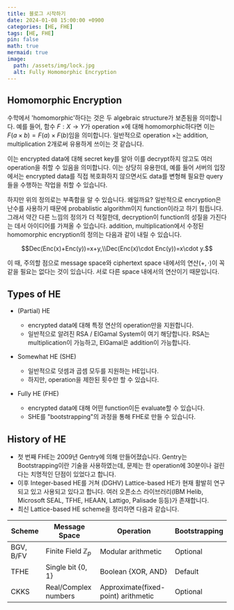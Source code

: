 ```yaml
---
title: 블로그 시작하기
date: 2024-01-08 15:00:00 +0900
categories: [HE, FHE]
tags: [HE, FHE]
pin: false
math: true
mermaid: true
image:
  path: /assets/img/lock.jpg
  alt: Fully Homomorphic Encryption
---
```


## Homomorphic Encryption
수학에서 'homomorphic'하다는 것은 두 algebraic structure가 보존됨을 의미합니다. 예를 들어, 함수 $F:X\rightarrow Y$가 operation $\times$에 대해 homomorphic하다면 이는 $F(a\times b)=F(a)\times F(b)$임을 의미합니다. 일반적으로 operation $\times$는 addition, multiplication $2$개로써 유용하게 쓰이는 것 같습니다.

이는 encrypted data에 대해 secret key를 알아 이를 decrypt하지 않고도 여러 operation을 취할 수 있음을 의미합니다. 이는 상당히 유용한데, 예를 들어 서버의 입장에서는 encrypted data를 직접 복호화하지 않으면서도 data를 변형해 필요한 query들을 수행하는 작업을 취할 수 있습니다.

하지만 위의 정의로는 부족함을 알 수 있습니다. 왜일까요? 일반적으로 encryption은 난수를 사용하기 때문에 probablistic algorithm이지 function이라고 하기 힘듭니다. 그래서 약간 다른 느낌의 정의가 더 적절한데, decryption이 function의 성질을 가진다는 데서 아이디어를 가져올 수 있습니다. addition, multiplication에서 수정된 homomorphic encryption의 정의는 다음과 같이 내릴 수 있습니다.

$$Dec(Enc(x)+Enc(y))=x+y,\\Dec(Enc(x)\cdot Enc(y))=x\cdot y.$$

이 때, 주의할 점으로 message space와 ciphertext space 내에서의 연산($+, \cdot$)이 꼭 같을 필요는 없다는 것이 있습니다. 서로 다른 space 내에서의 연산이기 때문입니다.

## Types of HE

- (Partial) HE
   - encrypted data에 대해 특정 연산의 operation만을 지원합니다.
   - 일반적으로 알려진 RSA / ElGamal System이 여기 해당합니다. RSA는 multiplication이 가능하고, ElGamal은 addition이 가능합니다.

- Somewhat HE (SHE)
  - 일반적으로 덧셈과 곱셈 모두를 지원하는 HE입니다.
  - 하지만, operation을 제한된 횟수만 할 수 있습니다.

- Fully HE (FHE)
  - encrypted data에 대해 어떤 function이든 evaluate할 수 있습니다.
  - SHE를 "bootstrapping"의 과정을 통해 FHE로 만들 수 있습니다.

## History of HE

- 첫 번째 FHE는 2009년 Gentry에 의해 만들어졌습니다. Gentry는 Bootstrapping이란 기술을 사용하였는데, 문제는 한 operation에 30분이나 걸린다는 치명적인 단점이 있었다고 합니다.
- 이후 Integer-based HE를 거쳐 (DGHV) Lattice-based HE가 현재 활발히 연구되고 있고 사용되고 있다고 합니다. 여러 오픈소스 라이브러리(IBM Helib, Microsoft SEAL, TFHE, HEAAN, Lattigo, Palisade 등등)가 존재합니다.
- 최신 Lattice-based HE scheme을 정리하면 다음과 같습니다.

|Scheme|Message Space|Operation|Bootstrapping|
|---|---|---|---|
|BGV, B/FV|Finite Field $\mathbb{Z}_p$|Modular arithmetic|Optional|
|TFHE|Single bit {0, 1}|Boolean {XOR, AND}|Default|
|CKKS|Real/Complex numbers|Approximate(fixed-point) arithmetic|Optional|
